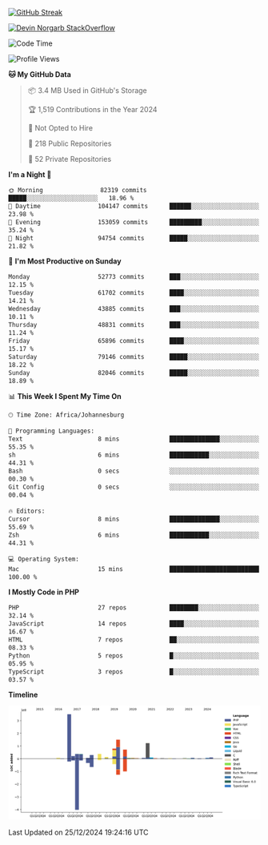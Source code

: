 
[![GitHub Streak](http://github-readme-streak-stats.herokuapp.com?user=DevinNorgarb&date_format=M%20j%5B%2C%20Y%5D)]()


[![Devin Norgarb StackOverflow](https://github-readme-stackoverflow.vercel.app/?userID=4993755)](https://stackoverflow.com/users/4993755/devin-norgarb)

<!--START_SECTION:waka-->
![Code Time](http://img.shields.io/badge/Code%20Time-9%2C267%20hrs%209%20mins-blue)

![Profile Views](http://img.shields.io/badge/Profile%20Views-12-blue)

**🐱 My GitHub Data** 

> 📦 3.4 MB Used in GitHub's Storage 
 > 
> 🏆 1,519 Contributions in the Year 2024
 > 
> 🚫 Not Opted to Hire
 > 
> 📜 218 Public Repositories 
 > 
> 🔑 52 Private Repositories 
 > 
**I'm a Night 🦉** 

```text
🌞 Morning                82319 commits       █████░░░░░░░░░░░░░░░░░░░░   18.96 % 
🌆 Daytime                104147 commits      ██████░░░░░░░░░░░░░░░░░░░   23.98 % 
🌃 Evening                153059 commits      █████████░░░░░░░░░░░░░░░░   35.24 % 
🌙 Night                  94754 commits       █████░░░░░░░░░░░░░░░░░░░░   21.82 % 
```
📅 **I'm Most Productive on Sunday** 

```text
Monday                   52773 commits       ███░░░░░░░░░░░░░░░░░░░░░░   12.15 % 
Tuesday                  61702 commits       ████░░░░░░░░░░░░░░░░░░░░░   14.21 % 
Wednesday                43885 commits       ███░░░░░░░░░░░░░░░░░░░░░░   10.11 % 
Thursday                 48831 commits       ███░░░░░░░░░░░░░░░░░░░░░░   11.24 % 
Friday                   65896 commits       ████░░░░░░░░░░░░░░░░░░░░░   15.17 % 
Saturday                 79146 commits       █████░░░░░░░░░░░░░░░░░░░░   18.22 % 
Sunday                   82046 commits       █████░░░░░░░░░░░░░░░░░░░░   18.89 % 
```


📊 **This Week I Spent My Time On** 

```text
🕑︎ Time Zone: Africa/Johannesburg

💬 Programming Languages: 
Text                     8 mins              ██████████████░░░░░░░░░░░   55.35 % 
sh                       6 mins              ███████████░░░░░░░░░░░░░░   44.31 % 
Bash                     0 secs              ░░░░░░░░░░░░░░░░░░░░░░░░░   00.30 % 
Git Config               0 secs              ░░░░░░░░░░░░░░░░░░░░░░░░░   00.04 % 

🔥 Editors: 
Cursor                   8 mins              ██████████████░░░░░░░░░░░   55.69 % 
Zsh                      6 mins              ███████████░░░░░░░░░░░░░░   44.31 % 

💻 Operating System: 
Mac                      15 mins             █████████████████████████   100.00 % 
```

**I Mostly Code in PHP** 

```text
PHP                      27 repos            ████████░░░░░░░░░░░░░░░░░   32.14 % 
JavaScript               14 repos            ████░░░░░░░░░░░░░░░░░░░░░   16.67 % 
HTML                     7 repos             ██░░░░░░░░░░░░░░░░░░░░░░░   08.33 % 
Python                   5 repos             █░░░░░░░░░░░░░░░░░░░░░░░░   05.95 % 
TypeScript               3 repos             █░░░░░░░░░░░░░░░░░░░░░░░░   03.57 % 
```



**Timeline**

![Lines of Code chart](https://raw.githubusercontent.com/DevinNorgarb/DevinNorgarb/main/assets/bar_graph.png)


 Last Updated on 25/12/2024 19:24:16 UTC
<!--END_SECTION:waka-->

